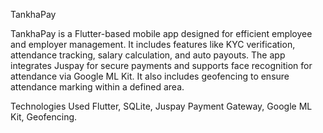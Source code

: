 TankhaPay

TankhaPay is a Flutter-based mobile app designed for efficient employee and employer management. It includes features like KYC verification, attendance tracking, salary calculation, and auto payouts. The app integrates Juspay for secure payments and supports face recognition for attendance via Google ML Kit. It also includes geofencing to ensure attendance marking within a defined area.

Technologies Used
Flutter, SQLite, Juspay Payment Gateway, Google ML Kit, Geofencing.

